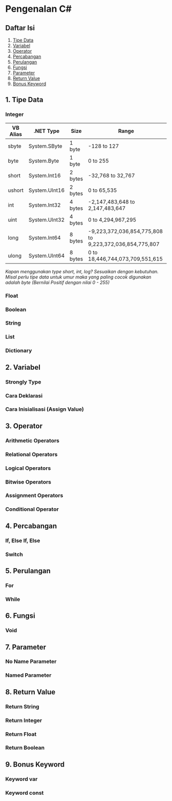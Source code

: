 # Pengenalan C#

## Daftar Isi
1. [Tipe Data](#1-tipe-data)
2. [Variabel](#2-variabel)
3. [Operator](#3-operator)
4. [Percabangan](#4-percabangan)
5. [Perulangan](#5-perulangan)
6. [Fungsi](#6-fungsi)
7. [Parameter](#7-parameter)
8. [Return Value](#8-return-value)
9. [Bonus Keyword](#9-bonus-keyword)

## 1. Tipe Data
### Integer
| VB Alias | .NET Type | Size | Range |
| -------- | --------- | ---- | ----- |
| sbyte | System.SByte | 1 byte | -128 to 127 |
| byte | System.Byte | 1 byte | 0 to 255 |
| short | System.Int16 | 2 bytes | -32,768 to 32,767 |
| ushort | System.UInt16 | 2 bytes | 0 to 65,535 |
| int | System.Int32 | 4 bytes | -2,147,483,648 to 2,147,483,647 |
| uint | System.UInt32 | 4 bytes | 0 to 4,294,967,295 |
| long | System.Int64 | 8 bytes | -9,223,372,036,854,775,808 to 9,223,372,036,854,775,807 |
| ulong | System.UInt64 | 8 bytes | 0 to 18,446,744,073,709,551,615 |

_Kapan menggunakan type short, int, log?_ *Sesuaikan dengan kebutuhan. Misal perlu tipe data untuk umur maka yang paling cocok digunakan adalah byte (Bernilai Positif dengan nilai 0 - 255)*

### Float
### Boolean
### String
### List
### Dictionary
## 2. Variabel
### Strongly Type
### Cara Deklarasi
### Cara Inisialisasi (Assign Value)
## 3. Operator
### Arithmetic Operators
### Relational Operators
### Logical Operators
### Bitwise Operators
### Assignment Operators
### Conditional Operator
## 4. Percabangan
### If, Else If, Else
### Switch
## 5. Perulangan
### For
### While
## 6. Fungsi
### Void
## 7. Parameter
### No Name Parameter
### Named Parameter
## 8. Return Value
### Return String
### Return Integer
### Return Float
### Return Boolean
## 9. Bonus Keyword
### Keyword var
### Keyword const